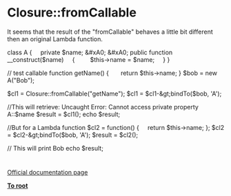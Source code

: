 # Closure::fromCallable





It seems that the result of the &quot;fromCallable&quot; behaves a little bit different then an original Lambda function.

class A {
&#xA0; &#xA0; private $name;
&#xA0; &#xA0; public function __construct($name)
&#xA0; &#xA0; {
&#xA0; &#xA0; &#xA0; &#xA0; $this-&gt;name = $name;
&#xA0; &#xA0; }
}

// test callable
function getName()
{
&#xA0; &#xA0; &#xA0; return $this-&gt;name;
}
$bob = new A(&quot;Bob&quot;);

$cl1 = Closure::fromCallable(&quot;getName&quot;);
$cl1 = $cl1-&gt;bindTo($bob, &apos;A&apos;);

//This will retrieve: Uncaught Error: Cannot access private property A::$name 
$result = $cl1();
echo $result;

//But for a Lambda function
$cl2 = function() {
&#xA0; &#xA0; return $this-&gt;name;
};
$cl2 = $cl2-&gt;bindTo($bob, &apos;A&apos;);
$result = $cl2();

// This will print Bob
echo $result;

  

#

[Official documentation page](https://www.php.net/manual/en/closure.fromcallable.php)

**[To root](/README.md)**